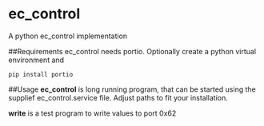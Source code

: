 # ec_control
A python ec_control implementation

##Requirements
ec_control needs portio. Optionally create a python virtual environment and

```pip install portio```

##Usage
**ec_control** is long running program, that can be started using the supplief ec_control.service file. Adjust paths to fit your installation.

**write** is a test program to write values to port 0x62

